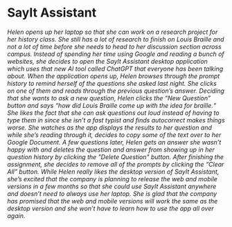 # SayIt Assistant

*Helen opens up her laptop so that she can work on a research project for her history class. She still has a lot of research to finish on Louis Braille and not a lot of time before she needs to head to her discussion section across campus. Instead of spending her time using Google and reading a bunch of websites, she decides to open the SayIt Assistant desktop application which uses that new AI tool called ChatGPT that everyone has been talking about. When the application opens up, Helen browses through the prompt history to remind herself of the questions she asked last night. She clicks on one of them and reads through the previous question’s answer. Deciding that she wants to ask a new question, Helen clicks the “New Question” button and says “how did Louis Braille come up with the idea for braille.“ She likes the fact that she can ask questions out loud instead of having to type them in since she isn’t a fast typist and finds autocorrect makes things worse. She watches as the app displays the results to her question and while she’s reading through it, decides to copy some of the text over to her Google Document. A few questions later, Helen gets an answer she wasn’t happy with and deletes the question and answer from showing up in her question history by clicking the "Delete Question" button. After finishing the assignment, she decides to remove all of the prompts by clicking the “Clear All” button. While Helen really likes the desktop version of SayIt Assistant, she’s excited that the company is planning to release the web and mobile versions in a few months so that she could use SayIt Assistant anywhere and doesn’t need to always use her laptop. She is glad that the company has promised that the web and mobile versions will work the same as the desktop version and she won’t have to learn how to use the app all over again.*

